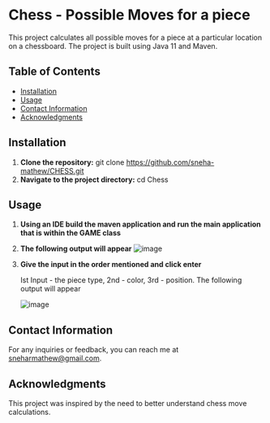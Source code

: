 # Chess - Possible Moves for a piece

This project calculates all possible moves for a piece at a particular location on a chessboard. The project is built using Java 11 and Maven.

## Table of Contents
- [Installation](#installation)
- [Usage](#usage)
- [Contact Information](#contact-information)
- [Acknowledgments](#acknowledgments)

## Installation 

1. **Clone the repository:**
   git clone https://github.com/sneha-mathew/CHESS.git
2. **Navigate to the project directory:**
   cd Chess
   
## Usage
1. **Using an IDE build the maven application and run the main application that is within the GAME class**
2. **The following output will appear**
   ![image](https://github.com/sneha-mathew/CHESS/assets/72590393/824ba7d7-f104-4798-ad9c-d82bfa593a4b)
4. **Give the input in the order mentioned and click enter** 

   Ist Input - the piece type, 2nd - color, 3rd - position. The following output will appear
   
   ![image](https://github.com/sneha-mathew/CHESS/assets/72590393/aee6f689-e302-47c2-b192-d3ce30feb077)

## Contact Information

For any inquiries or feedback, you can reach me at sneharmathew@gmail.com.

## Acknowledgments
This project was inspired by the need to better understand chess move calculations.


